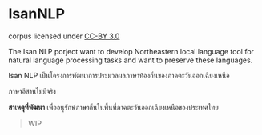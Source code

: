 # IsanNLP

corpus licensed under [CC-BY 3.0](http://creativecommons.org/licenses/by/3.0/)

The Isan NLP porject want to develop Northeastern local language tool for natural language processing tasks and want to preserve these languages.

Isan NLP เป็นโครงการพัฒนาการประมวลผลภาษาท้องถิ่นของภาคตะวันออกเฉียงเหนือ

ภาษาอีสานไม่มีจริง

**สาเหตุที่พัฒนา** เพื่ออนุรักษ์ภาษาถิ่นในพื้นที่ภาคตะวันออกเฉียงเหนือของประเทศไทย

> WIP